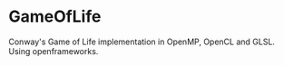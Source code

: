 GameOfLife
==========

Conway's Game of Life implementation in OpenMP, OpenCL and GLSL. Using openframeworks.
